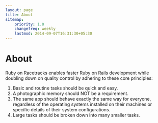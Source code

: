 ```yaml
---
layout: page
title: About
sitemap:
    priority: 1.0
    changefreq: weekly
    lastmod: 2014-09-07T16:31:30+05:30
---
```

# About

Ruby on Racetracks enables faster Ruby on Rails development while doubling down on quality control by adhering to these core principles:
1. Basic and routine tasks should be quick and easy.
2. A photographic memory should NOT be a requirement.
3. The same app should behave exactly the same way for everyone, regardless of the operating systems installed on their machines or specific details of their system configurations.
4. Large tasks should be broken down into many smaller tasks.
